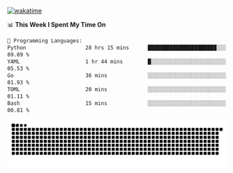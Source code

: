 [![wakatime](https://wakatime.com/badge/user/384f91c6-4eee-411f-8f3b-1b691f58a544.svg)](https://wakatime.com/@384f91c6-4eee-411f-8f3b-1b691f58a544)

<!--START_SECTION:waka-->
📊 **This Week I Spent My Time On** 

```text
💬 Programming Languages: 
Python                   28 hrs 15 mins      ██████████████████████░░░   89.89 % 
YAML                     1 hr 44 mins        █░░░░░░░░░░░░░░░░░░░░░░░░   05.53 % 
Go                       36 mins             ░░░░░░░░░░░░░░░░░░░░░░░░░   01.93 % 
TOML                     20 mins             ░░░░░░░░░░░░░░░░░░░░░░░░░   01.11 % 
Bash                     15 mins             ░░░░░░░░░░░░░░░░░░░░░░░░░   00.81 % 
```


<!--END_SECTION:waka-->

<picture>
  <source media="(prefers-color-scheme: dark)" srcset="https://raw.githubusercontent.com/fuwx295/fuwx295/output/github-contribution-grid-snake-dark.svg">
  <source media="(prefers-color-scheme: light)" srcset="https://raw.githubusercontent.com/fuwx295/fuwx295/output/github-contribution-grid-snake.svg">
  <img alt="github contribution grid snake animation" src="https://raw.githubusercontent.com/fuwx295/fuwx295/output/github-contribution-grid-snake.svg">
</picture>
